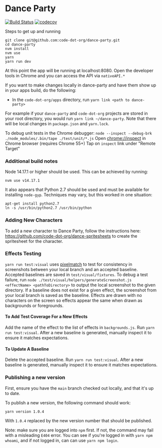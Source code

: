 # Dance Party
[![Build Status](https://github.com/code-dot-org/dance-party/actions/workflows/build.yml/badge.svg?branch=main)](https://github.com/code-dot-org/dance-party/actions/workflows/build.yml)
[![codecov](https://codecov.io/gh/code-dot-org/dance-party/branch/main/graph/badge.svg)](https://codecov.io/gh/code-dot-org/dance-party)

Steps to get up and running
```
git clone git@github.com:code-dot-org/dance-party.git
cd dance-party
nvm install
nvm use
yarn
yarn run dev
```

At this point the app will be running at localhost:8080. Open the developer tools in Chrome and you can access the API via `nativeAPI.*`

If you want to make changes locally in dance-party and have them show up in your apps build, do the following:
- In the `code-dot-org/apps` directory, run `yarn link <path to dance-party>`

For example if your `dance-party` and `code-dot-org` projects are stored in your root directory, you would run `yarn link ~/dance-party`.
Note that there will be local changes in `package.json` and `yarn.lock`.

To debug unit tests in the Chrome debugger:
`node --inspect --debug-brk ./node_modules/.bin/tape ./test/unit/*.js`
Open [chrome://inspect](chrome://inspect) in Chrome browser (requires Chrome 55+)
Tap on `inspect` link under "Remote Target"

### Additional build notes

Node 14.17.1 or higher should be used.  This can be achieved by running:
```
nvm use v14.17.1
```

It also appears that Python 2.7 should be used and must be available for installing `node-gyp`.  Techniques may vary, but this worked in one situation:
```
apt-get install python2.7
ln -s /usr/bin/python2.7 /usr/bin/python
```

### Adding New Characters
To add a new character to Dance Party, follow the instructions here: https://github.com/code-dot-org/dance-spritesheets to create the spritesheet for the character.

### Effects Testing
`yarn run test:visual` uses [pixelmatch](https://github.com/mapbox/pixelmatch#readme) to test for consistency in screenshots between your local branch and an accepted
baseline. Accepted baselines are saved in `test/visual/fixtures`.
To debug a test failure, run `node ./test/visual/helpers/generateScreenshot.js <effectName> <pathToDirectory>`
to output the local screenshot to the given directory. If a baseline does not exist for a given effect, the screenshot
from your local branch is saved as the baseline. Effects are drawn with no characters on the screen so effects appear
the same when drawn as backgrounds or foregrounds.

#### To Add Test Coverage For a New Effects
Add the name of the effect to the list of effects in `backgrounds.js`. Run `yarn run test:visual`.
After a new baseline is generated, manually inspect it to ensure it matches expectations.

#### To Update A Baseline
Delete the accepted baseline. Run `yarn run test:visual`. After a new baseline is generated, manually inspect
it to ensure it matches expectations.

### Publishing a new version

First, ensure you have the `main` branch checked out locally, and that it's up to date.

To publish a new version, the following command should work:
```
yarn version 1.0.4
```
With `1.0.4` replaced by the new version number that should be published.

Note: make sure you are logged into `npm` first.  If not, the command may fail with a misleading `E404` error.  You can see if you're logged in with `yarn npm whoami`, and if not logged in, can can use `yarn npm login`.
